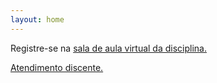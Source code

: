 ```yaml
---
layout: home
---
```


Registre-se na [sala de aula virtual da disciplina.](https://classroom.google.com/c/NTQzNzgzOTQwNTkw?cjc=o5q546n)

[Atendimento discente.](https://danielsaad.com/contato) 

